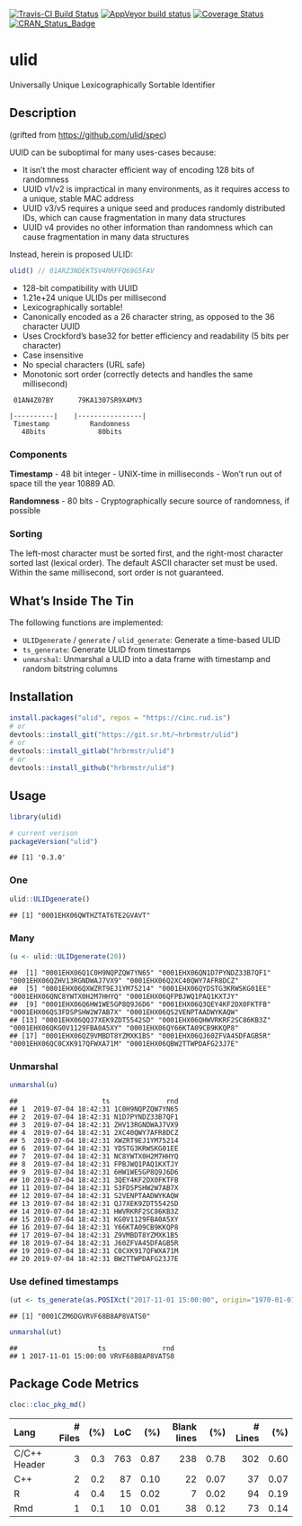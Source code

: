 
[![Travis-CI Build
Status](https://travis-ci.org/hrbrmstr/ulid.svg?branch=master)](https://travis-ci.org/hrbrmstr/ulid)
[![AppVeyor build
status](https://ci.appveyor.com/api/projects/status/github/hrbrmstr/ulid?branch=master&svg=true)](https://ci.appveyor.com/project/hrbrmstr/ulid)
[![Coverage
Status](https://codecov.io/gh/hrbrmstr/ulid/branch/master/graph/badge.svg)](https://codecov.io/gh/hrbrmstr/ulid)
[![CRAN\_Status\_Badge](https://www.r-pkg.org/badges/version/ulid)](https://cran.r-project.org/package=ulid)

# ulid

Universally Unique Lexicographically Sortable Identifier

## Description

(grifted from <https://github.com/ulid/spec>)

UUID can be suboptimal for many uses-cases because:

  - It isn’t the most character efficient way of encoding 128 bits of
    randomness
  - UUID v1/v2 is impractical in many environments, as it requires
    access to a unique, stable MAC address
  - UUID v3/v5 requires a unique seed and produces randomly distributed
    IDs, which can cause fragmentation in many data structures
  - UUID v4 provides no other information than randomness which can
    cause fragmentation in many data structures

Instead, herein is proposed ULID:

``` javascript
ulid() // 01ARZ3NDEKTSV4RRFFQ69G5FAV
```

  - 128-bit compatibility with UUID
  - 1.21e+24 unique ULIDs per millisecond
  - Lexicographically sortable\!
  - Canonically encoded as a 26 character string, as opposed to the 36
    character UUID
  - Uses Crockford’s base32 for better efficiency and readability (5
    bits per character)
  - Case insensitive
  - No special characters (URL safe)
  - Monotonic sort order (correctly detects and handles the same
    millisecond)

<!-- end list -->

``` 
 01AN4Z07BY      79KA1307SR9X4MV3

|----------|    |----------------|
 Timestamp          Randomness
   48bits             80bits
```

### Components

**Timestamp** - 48 bit integer - UNIX-time in milliseconds - Won’t run
out of space till the year 10889 AD.

**Randomness** - 80 bits - Cryptographically secure source of
randomness, if possible

### Sorting

The left-most character must be sorted first, and the right-most
character sorted last (lexical order). The default ASCII character set
must be used. Within the same millisecond, sort order is not guaranteed.

## What’s Inside The Tin

The following functions are implemented:

  - `ULIDgenerate` / `generate` / `ulid_generate`: Generate a time-based
    ULID
  - `ts_generate`: Generate ULID from timestamps
  - `unmarshal`: Unmarshal a ULID into a data frame with timestamp and
    random bitstring columns

## Installation

``` r
install.packages("ulid", repos = "https://cinc.rud.is")
# or
devtools::install_git("https://git.sr.ht/~hrbrmstr/ulid")
# or
devtools::install_gitlab("hrbrmstr/ulid")
# or
devtools::install_github("hrbrmstr/ulid")
```

## Usage

``` r
library(ulid)

# current verison
packageVersion("ulid")
```

    ## [1] '0.3.0'

### One

``` r
ulid::ULIDgenerate()
```

    ## [1] "0001EHX06QWTHZTAT6TE2GVAVT"

### Many

``` r
(u <- ulid::ULIDgenerate(20))
```

    ##  [1] "0001EHX06Q1C0H9NQPZQW7YN65" "0001EHX06QN1D7PYNDZ33B7QF1" "0001EHX06QZHV13RGNDWAJ7VX9" "0001EHX06Q2XC40QWY7AFR8DCZ"
    ##  [5] "0001EHX06QXWZRT9EJ1YM75214" "0001EHX06QYDSTG3KRWSKG01EE" "0001EHX06QNC8YWTX0H2M7HHYQ" "0001EHX06QFPBJWQ1PAQ1KXTJY"
    ##  [9] "0001EHX06Q6HW1WE5GP8Q9J6D6" "0001EHX06Q3QEY4KF2DX0FKTFB" "0001EHX06QS3FDSPSHW2W7AB7X" "0001EHX06QS2VENPTAADWYKAQW"
    ## [13] "0001EHX06QQJ7XEK9ZDT5542SD" "0001EHX06QHWVRKRF2SC86KB3Z" "0001EHX06QKG0V1129FBA0A5XY" "0001EHX06QY66KTA09CB9KKQP8"
    ## [17] "0001EHX06QZ9VMBDT8YZMXK1B5" "0001EHX06QJ60ZFVA45DFAGB5R" "0001EHX06QC0CXK917QFWXA71M" "0001EHX06QBW2TTWPDAFG23J7E"

### Unmarshal

``` r
unmarshal(u)
```

    ##                     ts              rnd
    ## 1  2019-07-04 18:42:31 1C0H9NQPZQW7YN65
    ## 2  2019-07-04 18:42:31 N1D7PYNDZ33B7QF1
    ## 3  2019-07-04 18:42:31 ZHV13RGNDWAJ7VX9
    ## 4  2019-07-04 18:42:31 2XC40QWY7AFR8DCZ
    ## 5  2019-07-04 18:42:31 XWZRT9EJ1YM75214
    ## 6  2019-07-04 18:42:31 YDSTG3KRWSKG01EE
    ## 7  2019-07-04 18:42:31 NC8YWTX0H2M7HHYQ
    ## 8  2019-07-04 18:42:31 FPBJWQ1PAQ1KXTJY
    ## 9  2019-07-04 18:42:31 6HW1WE5GP8Q9J6D6
    ## 10 2019-07-04 18:42:31 3QEY4KF2DX0FKTFB
    ## 11 2019-07-04 18:42:31 S3FDSPSHW2W7AB7X
    ## 12 2019-07-04 18:42:31 S2VENPTAADWYKAQW
    ## 13 2019-07-04 18:42:31 QJ7XEK9ZDT5542SD
    ## 14 2019-07-04 18:42:31 HWVRKRF2SC86KB3Z
    ## 15 2019-07-04 18:42:31 KG0V1129FBA0A5XY
    ## 16 2019-07-04 18:42:31 Y66KTA09CB9KKQP8
    ## 17 2019-07-04 18:42:31 Z9VMBDT8YZMXK1B5
    ## 18 2019-07-04 18:42:31 J60ZFVA45DFAGB5R
    ## 19 2019-07-04 18:42:31 C0CXK917QFWXA71M
    ## 20 2019-07-04 18:42:31 BW2TTWPDAFG23J7E

### Use defined timestamps

``` r
(ut <- ts_generate(as.POSIXct("2017-11-01 15:00:00", origin="1970-01-01")))
```

    ## [1] "0001CZM6DGVRVF68B8AP8VATS0"

``` r
unmarshal(ut)
```

    ##                    ts              rnd
    ## 1 2017-11-01 15:00:00 VRVF68B8AP8VATS0

## Package Code Metrics

``` r
cloc::cloc_pkg_md()
```

| Lang         | \# Files | (%) | LoC |  (%) | Blank lines |  (%) | \# Lines |  (%) |
| :----------- | -------: | --: | --: | ---: | ----------: | ---: | -------: | ---: |
| C/C++ Header |        3 | 0.3 | 763 | 0.87 |         238 | 0.78 |      302 | 0.60 |
| C++          |        2 | 0.2 |  87 | 0.10 |          22 | 0.07 |       37 | 0.07 |
| R            |        4 | 0.4 |  15 | 0.02 |           7 | 0.02 |       94 | 0.19 |
| Rmd          |        1 | 0.1 |  10 | 0.01 |          38 | 0.12 |       73 | 0.14 |
